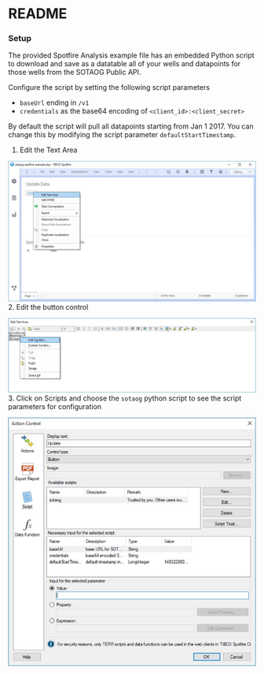 # README #

### Setup ###

The provided Spotfire Analysis example file has an embedded Python script to 
download and save as a datatable all of your wells and datapoints for those 
wells from the SOTAOG Public API.

Configure the script by setting the following script parameters

* `baseUrl` ending in `/v1`
* `credentials` as the base64 encoding of `<client_id>:<client_secret>`

By default the script will pull all datapoints starting from Jan 1 2017. 
You can change this by modifying the script parameter `defaultStartTimestamp`.

1. Edit the Text Area

![Step 1](images/step1.jpg)
2. Edit the button control

![Step 2](images/step2.jpg)
3. Click on Scripts and choose the `sotaog` python script to see the script parameters for configuration

![Step 3](images/step3.jpg)